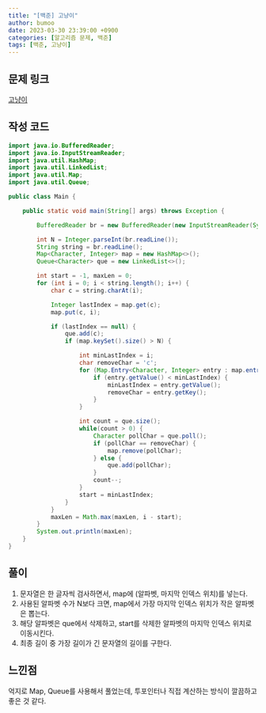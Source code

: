 ```yaml
---
title: "[백준] 고냥이"
author: bumoo
date: 2023-03-30 23:39:00 +0900
categories: [알고리즘 문제, 백준]
tags: [백준, 고냥이]
---
```


## 문제 링크

[고냥이](https://www.acmicpc.net/problem/16472)

## 작성 코드

```java
import java.io.BufferedReader;
import java.io.InputStreamReader;
import java.util.HashMap;
import java.util.LinkedList;
import java.util.Map;
import java.util.Queue;

public class Main {

    public static void main(String[] args) throws Exception {

        BufferedReader br = new BufferedReader(new InputStreamReader(System.in));

        int N = Integer.parseInt(br.readLine());
        String string = br.readLine();
        Map<Character, Integer> map = new HashMap<>();
        Queue<Character> que = new LinkedList<>();

        int start = -1, maxLen = 0;
        for (int i = 0; i < string.length(); i++) {
            char c = string.charAt(i);

            Integer lastIndex = map.get(c);
            map.put(c, i);

            if (lastIndex == null) {
                que.add(c);
                if (map.keySet().size() > N) {

                    int minLastIndex = i;
                    char removeChar = 'c';
                    for (Map.Entry<Character, Integer> entry : map.entrySet()) {
                        if (entry.getValue() < minLastIndex) {
                            minLastIndex = entry.getValue();
                            removeChar = entry.getKey();
                        }
                    }

                    int count = que.size();
                    while(count > 0) {
                        Character pollChar = que.poll();
                        if (pollChar == removeChar) {
                            map.remove(pollChar);
                        } else {
                            que.add(pollChar);
                        }
                        count--;
                    }
                    start = minLastIndex;
                }
            }
            maxLen = Math.max(maxLen, i - start);
        }
        System.out.println(maxLen);
    }
}
```

## 풀이
1. 문자열은 한 글자씩 검사하면서, map에 (알파벳, 마지막 인덱스 위치)를 넣는다.
2. 사용된 알파벳 수가 N보다 크면, map에서 가장 마지막 인덱스 위치가 작은 알파벳은 뽑는다.
3. 해당 알파벳은 que에서 삭제하고, start를 삭제한 알파벳의 마지막 인덱스 위치로 이동시킨다.
4. 최종 길이 중 가장 길이가 긴 문자열의 길이를 구한다.
## 느낀점
억지로 Map, Queue를 사용해서 풀었는데, 투포인터나 직접 계산하는 방식이 깔끔하고 좋은 것 같다.

